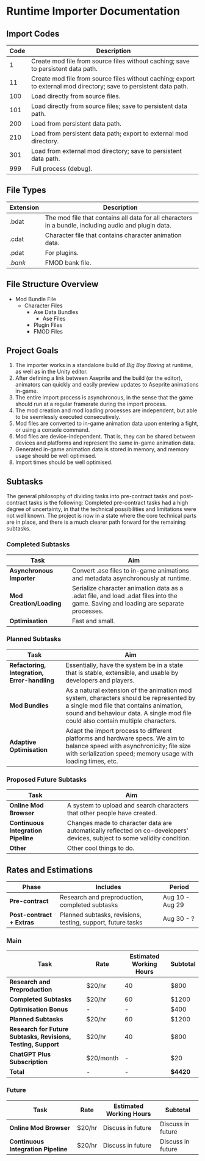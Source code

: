 
# Runtime Importer Documentation

## Import Codes

| Code | Description |
| ------------- |  ------------- | 
|1|Create mod file from source files without caching; save to persistent data path.|
|11|Create mod file from source files without caching; export to external mod directory; save to persistent data path.|
|100|Load directly from source files.|
|101|Load directly from source files; save to persistent data path.|
|200|Load from persistent data path.|
|210|Load from persistent data path; export to external mod directory.|
|301|Load from external mod directory; save to persistent data path.|
|999|Full process (debug).|

## File Types

| Extension | Description |
| ------------- | ------------- | 
| .bdat | The mod file that contains all data for all characters in a bundle, including audio and plugin data. |
| .cdat | Character file that contains character animation data. |
| .pdat | For plugins. |
| *.bank* | FMOD bank file. |

## File Structure Overview

- Mod Bundle File
  - Character Files
     - Ase Data Bundles
        - Ase Files
    - Plugin Files
    - FMOD Files


## Project Goals

1. The importer works in a standalone build of *Big Boy Boxing* at runtime, as well as in the Unity editor.
2. After defining a link between Aseprite and the build (or the editor), animators can quickly and easily preview updates to Aseprite animations in-game.
4. The entire import process is asynchronous, in the sense that the game should run at a regular framerate during the import process.
5. The mod creation and mod loading processes are independent, but able to be seemlessly executed consecutively.
6. Mod files are converted to in-game animation data upon entering a fight, or using a console command.
7. Mod files are device-independent. That is, they can be shared between devices and platforms and represent the same in-game animation data.
8. Generated in-game animation data is stored in memory, and memory usage should be well optimised.
9. Import times should be well optimised.

## Subtasks

The general philosophy of dividing tasks into pre-contract tasks and post-contract tasks is the following: Completed pre-contract tasks had a high degree of uncertainty, in that the technical possibilities and limitations were not well known. The project is now in a state where the core technical parts are in place, and there is a much clearer path forward for the remaining subtasks.

### Completed Subtasks

| Task | Aim |
| ------------- |  ------------- | 
| **Asynchronous Importer** |  Convert .ase files to in-game animations and metadata asynchronously at runtime. |
| **Mod Creation/Loading**  | Serialize character animation data as a .adat file, and load .adat files into the game. Saving and loading are separate processes. |
| **Optimisation** | Fast and small. |

### Planned Subtasks

| Task | Aim |
| ------------- |  ------------- | 
| **Refactoring, Integration, Error-handling** | Essentially, have the system be in a state that is stable, extensible, and usable by developers and players. |
| **Mod Bundles** | As a natural extension of the animation mod system, characters should be represented by a single mod file that contains animation, sound and behaviour data. A single mod file could also contain multiple characters. |
| **Adaptive Optimisation** |  Adapt the import process to different platforms and hardware specs. We aim to balance speed with asynchronicity; file size with serialization speed; memory usage with loading times, etc. |

### Proposed Future Subtasks

| Task | Aim |
| ------------- |  ------------- | 
| **Online Mod Browser** | A system to upload and search characters that other people have created. |
| **Continuous Integration Pipeline** | Changes made to character data are automatically reflected on co-developers' devices, subject to some validity condition. |
| **Other** | Other cool things to do. |

## Rates and Estimations

| Phase | Includes | Period |
| ------------- |  ------------- |  ------------- |  
| **Pre-contract** | Research and preproduction, completed subtasks | Aug 10 - Aug 29 | 
| **Post-contract + Extras**  | Planned subtasks, revisions, testing, support, future tasks | Aug 30 - ? |
### Main

| Task | Rate | Estimated Working Hours | Subtotal |
| ------------- |  ------------- |  ------------- |  ------------- |
| **Research and Preproduction** | $20/hr | 40 | $800 |
| **Completed Subtasks**  | $20/hr | 60 | $1200 |
| **Optimisation Bonus** | - | - | $400 |
| **Planned Subtasks**  | $20/hr | 60 | $1200 |
| **Research for Future Subtasks, Revisions, Testing, Support** | $20/hr | 40 | $800 |
| **ChatGPT Plus Subscription**  | $20/month | - | $20 |
| **Total** | - | - | **$4420** |

### Future
| Task | Rate | Estimated Working Hours | Subtotal |
| ------------- |  ------------- |  ------------- |  ------------- |
| **Online Mod Browser**  | $20/hr | Discuss in future | Discuss in future |
| **Continuous Integration Pipeline**  | $20/hr | Discuss in future | Discuss in future |
